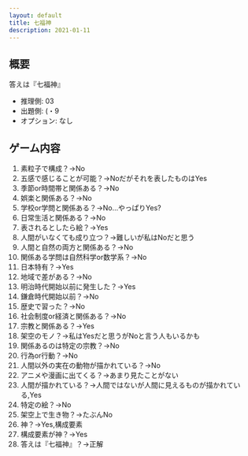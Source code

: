 ```yaml
---
layout: default
title: 七福神
description: 2021-01-11
---
```


## 概要

答えは『七福神』

- 推理側: 03
- 出題側: (・9
- オプション: なし

## ゲーム内容

1. 素粒子で構成？→No
2. 五感で感じることが可能？→Noだがそれを表したものはYes
3. 季節or時間帯と関係ある？→No
4. 娯楽と関係ある？→No
5. 学校or学問と関係ある？→No…やっぱりYes?
6. 日常生活と関係ある？→No
7. 表されるとしたら絵？→Yes
8. 人間がいなくても成り立つ？→難しいが私はNoだと思う
9. 人間と自然の両方と関係ある？→No
10. 関係ある学問は自然科学or数学系？→No
11. 日本特有？→Yes
12. 地域で差がある？→No
13. 明治時代開始以前に発生した？→Yes
14. 鎌倉時代開始以前？→No
15. 歴史で習った？→No
16. 社会制度or経済と関係ある？→No
17. 宗教と関係ある？→Yes
18. 架空のモノ？→私はYesだと思うがNoと言う人もいるかも
19. 関係あるのは特定の宗教？→No
20. 行為or行動？→No
21. 人間以外の実在の動物が描かれている？→No
22. アニメや漫画に出てくる？→あまり見たことがない
23. 人間が描かれている？→人間ではないが人間に見えるものが描かれている,Yes
24. 特定の絵？→No
25. 架空上で生き物？→たぶんNo
26. 神？→Yes,構成要素
27. 構成要素が神？→Yes
28. 答えは『七福神』？→正解
